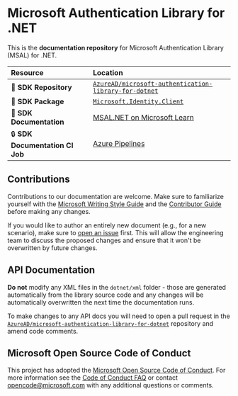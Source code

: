 # Microsoft Authentication Library for .NET

This is the **documentation repository** for Microsoft Authentication Library (MSAL) for .NET.

| Resource                     | Location   |
|:-----------------------------|:-----------|
| 👋 **SDK Repository**           | [`AzureAD/microsoft-authentication-library-for-dotnet`](https://github.com/AzureAD/microsoft-authentication-library-for-dotnet) |
| 👋 **SDK Package**              | [`Microsoft.Identity.Client`](https://www.nuget.org/packages/Microsoft.Identity.Client/) |
| 👋 **SDK Documentation**        | [MSAL.NET on Microsoft Learn](https://learn.microsoft.com/entra/msal/dotnet/) |
| 🔒 **SDK Documentation CI Job** | [Azure Pipelines](https://apidrop.visualstudio.com/Content%20CI/_build?definitionId=5311) |

## Contributions

Contributions to our documentation are welcome. Make sure to familiarize yourself with the [Microsoft Writing Style Guide](https://learn.microsoft.com/style-guide/welcome/) and the [Contributor Guide](https://learn.microsoft.com/contribute/) before making any changes.

If you would like to author an entirely new document (e.g., for a new scenario), make sure to [open an issue](https://github.com/MicrosoftDocs/microsoft-authentication-library-dotnet/issues) first. This will allow the engineering team to discuss the proposed changes and ensure that it won't be overwritten by future changes.

## API Documentation

**Do not** modify any XML files in the `dotnet/xml` folder - those are generated automatically from the library source code and any changes will be automatically overwritten the next time the documentation runs.

To make changes to any API docs you will need to open a pull request in the [`AzureAD/microsoft-authentication-library-for-dotnet`](https://github.com/AzureAD/microsoft-authentication-library-for-dotnet) repository and amend code comments.

## Microsoft Open Source Code of Conduct

This project has adopted the [Microsoft Open Source Code of Conduct](https://opensource.microsoft.com/codeofconduct/).
For more information see the [Code of Conduct FAQ](https://opensource.microsoft.com/codeofconduct/faq/) or contact [opencode@microsoft.com](mailto:opencode@microsoft.com) with any additional questions or comments.
